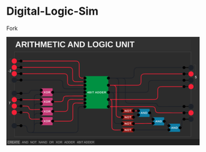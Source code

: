 # Digital-Logic-Sim

Fork 

![Simulation Screenshot](https://raw.githubusercontent.com/SebLague/Images/master/ALU.png)
